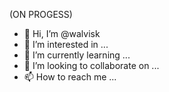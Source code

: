 (ON PROGESS)

- 👋 Hi, I’m @walvisk
- 👀 I’m interested in ...
- 🌱 I’m currently learning ...
- 💞️ I’m looking to collaborate on ...
- 📫 How to reach me ...

<!---
walvisk/walvisk is a ✨ special ✨ repository because its `README.md` (this file) appears on your GitHub profile.
You can click the Preview link to take a look at your changes.
--->
